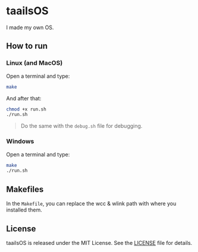 # taailsOS
I made my own OS.

## How to run
### Linux (and MacOS)
Open a terminal and type:
```bash
make
```
And after that:
```bash
chmod +x run.sh
./run.sh
```

> Do the same with the `debug.sh` file for debugging.

### Windows
Open a terminal and type:
```bash
make
./run.sh
```

## Makefiles
In the `Makefile`, you can replace the wcc & wlink path with where you installed them.

## License
taailsOS is released under the MIT License.
See the [LICENSE](./LICENSE) file for details.